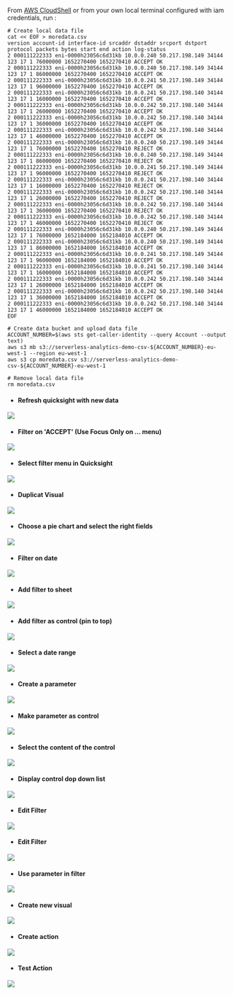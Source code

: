 From <a href="https://eu-west-1.console.aws.amazon.com/cloudshell" target="_blank">AWS CloudShell</a>
or from your own local terminal configured with iam credentials, run :

```
# Create local data file
cat << EOF > moredata.csv
version account-id interface-id srcaddr dstaddr srcport dstport protocol packets bytes start end action log-status
2 000111222333 eni-0000h23056c6d31kb 10.0.0.240 50.217.198.149 34144 123 17 1 76000000 1652270400 1652270410 ACCEPT OK
2 000111222333 eni-0000h23056c6d31kb 10.0.0.240 50.217.198.149 34144 123 17 1 86000000 1652270400 1652270410 ACCEPT OK
2 000111222333 eni-0000h23056c6d31kb 10.0.0.241 50.217.198.149 34144 123 17 1 96000000 1652270400 1652270410 ACCEPT OK
2 000111222333 eni-0000h23056c6d31kb 10.0.0.241 50.217.198.140 34144 123 17 1 16000000 1652270400 1652270410 ACCEPT OK
2 000111222333 eni-0000h23056c6d31kb 10.0.0.242 50.217.198.140 34144 123 17 1 26000000 1652270400 1652270410 ACCEPT OK
2 000111222333 eni-0000h23056c6d31kb 10.0.0.242 50.217.198.140 34144 123 17 1 36000000 1652270400 1652270410 ACCEPT OK
2 000111222333 eni-0000h23056c6d31kb 10.0.0.242 50.217.198.140 34144 123 17 1 46000000 1652270400 1652270410 ACCEPT OK
2 000111222333 eni-0000h23056c6d31kb 10.0.0.240 50.217.198.149 34144 123 17 1 76000000 1652270400 1652270410 REJECT OK
2 000111222333 eni-0000h23056c6d31kb 10.0.0.240 50.217.198.149 34144 123 17 1 86000000 1652270400 1652270410 REJECT OK
2 000111222333 eni-0000h23056c6d31kb 10.0.0.241 50.217.198.149 34144 123 17 1 96000000 1652270400 1652270410 REJECT OK
2 000111222333 eni-0000h23056c6d31kb 10.0.0.241 50.217.198.140 34144 123 17 1 16000000 1652270400 1652270410 REJECT OK
2 000111222333 eni-0000h23056c6d31kb 10.0.0.242 50.217.198.140 34144 123 17 1 26000000 1652270400 1652270410 REJECT OK
2 000111222333 eni-0000h23056c6d31kb 10.0.0.242 50.217.198.140 34144 123 17 1 36000000 1652270400 1652270410 REJECT OK
2 000111222333 eni-0000h23056c6d31kb 10.0.0.242 50.217.198.140 34144 123 17 1 46000000 1652270400 1652270410 REJECT OK
2 000111222333 eni-0000h23056c6d31kb 10.0.0.240 50.217.198.149 34144 123 17 1 76000000 1652184000 1652184010 ACCEPT OK
2 000111222333 eni-0000h23056c6d31kb 10.0.0.240 50.217.198.149 34144 123 17 1 86000000 1652184000 1652184010 ACCEPT OK
2 000111222333 eni-0000h23056c6d31kb 10.0.0.241 50.217.198.149 34144 123 17 1 96000000 1652184000 1652184010 ACCEPT OK
2 000111222333 eni-0000h23056c6d31kb 10.0.0.241 50.217.198.140 34144 123 17 1 16000000 1652184000 1652184010 ACCEPT OK
2 000111222333 eni-0000h23056c6d31kb 10.0.0.242 50.217.198.140 34144 123 17 1 26000000 1652184000 1652184010 ACCEPT OK
2 000111222333 eni-0000h23056c6d31kb 10.0.0.242 50.217.198.140 34144 123 17 1 36000000 1652184000 1652184010 ACCEPT OK
2 000111222333 eni-0000h23056c6d31kb 10.0.0.242 50.217.198.140 34144 123 17 1 46000000 1652184000 1652184010 ACCEPT OK
EOF

# Create data bucket and upload data file
ACCOUNT_NUMBER=$(aws sts get-caller-identity --query Account --output text)
aws s3 mb s3://serverless-analytics-demo-csv-${ACCOUNT_NUMBER}-eu-west-1 --region eu-west-1
aws s3 cp moredata.csv s3://serverless-analytics-demo-csv-${ACCOUNT_NUMBER}-eu-west-1

# Remove local data file
rm moredata.csv
```

- #### Refresh quicksight with new data
![](images/30-quicksight-moredata.png)

- #### Filter on 'ACCEPT' (Use Focus Only on ... menu)
![](images/31-quicksight-add-filter.png)

- #### Select filter menu in Quicksight
![](images/32-quicksight-add-filter-result.png)

- #### Duplicat Visual
![](images/33-quicksight-duplicate-visual.png)

- #### Choose a pie chart and select the right fields
![](images/34-quicksight-create-pie-chart.png)

- #### Filter on date
![](images/35-quicksight-add-date-filter.png)

- #### Add filter to sheet
![](images/36-quicksight-add-filter-to-sheet.png)

- #### Add filter as control (pin to top)
![](images/37-quicksight-pin-filter-to-top.png)

- #### Select a date range
![](images/38-quicksight-select-date-in-filter.png)

- #### Create a parameter
![](images/39-quicksight-create-parameter.png)

- #### Make parameter as control
![](images/40-quicksight-create-control.png)

- #### Select the content of the control
![](images/41-quicksight-create-control-with-list.png)

- #### Display control dop down list
![](images/42-quicksight-parameter-createda.png)

- #### Edit Filter
![](images/43-quicksight-parameter-and-control-created.png)

- #### Edit Filter
![](images/44-quicksight-edit-filter.png)

- #### Use parameter in filter
![](images/45-quicksight-use-parameter-in-filter.png)

- #### Create new visual
![](images/50-quicksight-action-new-visual.png)

- #### Create action
![](images/51-quicksight-action-create.png)

- #### Test Action
![](images/52-quicksight-action-select.png)